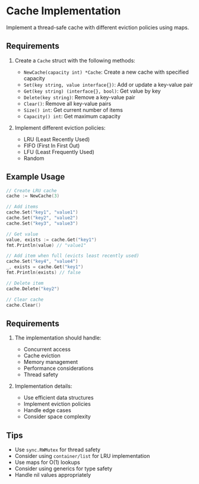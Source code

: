 # Cache Implementation

Implement a thread-safe cache with different eviction policies using maps.

## Requirements

1. Create a `Cache` struct with the following methods:

   - `NewCache(capacity int) *Cache`: Create a new cache with specified capacity
   - `Set(key string, value interface{})`: Add or update a key-value pair
   - `Get(key string) (interface{}, bool)`: Get value by key
   - `Delete(key string)`: Remove a key-value pair
   - `Clear()`: Remove all key-value pairs
   - `Size() int`: Get current number of items
   - `Capacity() int`: Get maximum capacity

2. Implement different eviction policies:
   - LRU (Least Recently Used)
   - FIFO (First In First Out)
   - LFU (Least Frequently Used)
   - Random

## Example Usage

```go
// Create LRU cache
cache := NewCache(3)

// Add items
cache.Set("key1", "value1")
cache.Set("key2", "value2")
cache.Set("key3", "value3")

// Get value
value, exists := cache.Get("key1")
fmt.Println(value) // "value1"

// Add item when full (evicts least recently used)
cache.Set("key4", "value4")
_, exists = cache.Get("key1")
fmt.Println(exists) // false

// Delete item
cache.Delete("key2")

// Clear cache
cache.Clear()
```

## Requirements

1. The implementation should handle:

   - Concurrent access
   - Cache eviction
   - Memory management
   - Performance considerations
   - Thread safety

2. Implementation details:
   - Use efficient data structures
   - Implement eviction policies
   - Handle edge cases
   - Consider space complexity

## Tips

- Use `sync.RWMutex` for thread safety
- Consider using `container/list` for LRU implementation
- Use maps for O(1) lookups
- Consider using generics for type safety
- Handle nil values appropriately
